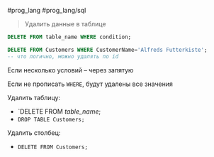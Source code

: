 #prog_lang #prog_lang/sql 

> Удалить данные в таблице

```sql
DELETE FROM table_name WHERE condition;
```
```sql
DELETE FROM Customers WHERE CustomerName='Alfreds Futterkiste';
-- что логично, можно удалять по id
```
Если несколько условий – через запятую

Если не прописать `WHERE`, будут удалены все значения

Удалить таблицу:
- `DELETE FROM _table_name_;
- `DROP TABLE Customers;`

Удалить столбец:
- `DELETE FROM Customers;`
